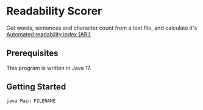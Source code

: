 # Readability Scorer
Get words, sentences and character count from a text file, and calculate it's [Automated readability index (ARI)](https://en.wikipedia.org/wiki/Automated_readability_index)


## Prerequisites
This program is written in Java 17.

## Getting Started

```bash
java Main FILENAME
```
